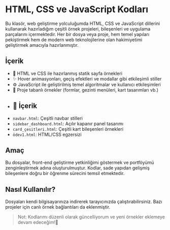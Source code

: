 # HTML, CSS ve JavaScript Kodları

Bu klasör, web geliştirme yolculuğumda HTML, CSS ve JavaScript dillerini kullanarak hazırladığım çeşitli örnek projeleri, bileşenleri ve uygulama parçalarını içermektedir. Her bir dosya veya proje, hem temel yapıları pekiştirmek hem de modern web teknolojilerine olan hakimiyetimi geliştirmek amacıyla hazırlanmıştır.

## İçerik
- 🎨 HTML ve CSS ile hazırlanmış statik sayfa örnekleri
- ✨ Hover animasyonları, geçiş efektleri ve modallar gibi etkileşimli stiller
- ⚙️ JavaScript ile geliştirilmiş temel algoritmalar ve kullanıcı etkileşimleri
- 🧩 Proje tabanlı örnekler (formlar, gezinti menüleri, kart tasarımları vb.)
- ## 📁 İçerik
- `navbar.html`: Çeşitli navbar stilleri
- `sidebar_dashboard.html`: Açılır kapanır panel tasarımı
- `card_çesitleri.html`: Çeşitli kart bileşenleri örnekleri
- `ödev1.html`: HTML/CSS egzersizi


## Amaç
Bu dosyalar, front-end geliştirme yetkinliğimi göstermek ve portföyümü zenginleştirmek adına oluşturulmuştur. Kodlar, sade yapıdan gelişmiş bileşenlere doğru bir öğrenme sürecini temsil etmektedir.

## Nasıl Kullanılır?
Dosyaları kendi bilgisayarınıza indirerek tarayıcınızda çalıştırabilirsiniz. Bazı projeler için canlı örnek bağlantıları da eklenmiştir.

> Not: Kodlarımı düzenli olarak güncelliyorum ve yeni örnekler eklemeye devam edeceğim!🌟
